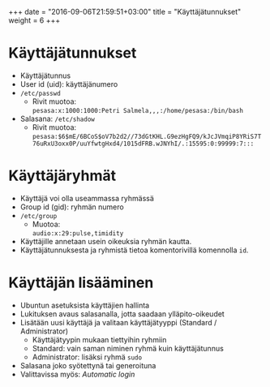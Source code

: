 +++
date = "2016-09-06T21:59:51+03:00"
title = "Käyttäjätunnukset"
weight = 6
+++

Käyttäjätunnukset
==================

* Käyttäjätunnus
* User id (uid): käyttäjänumero
* `/etc/passwd`
    * Rivit muotoa:<br />
      `pesasa:x:1000:1000:Petri Salmela,,,:/home/pesasa:/bin/bash`
* Salasana: `/etc/shadow`
    * Rivit muotoa:<br />
      `pesasa:$6$mE/6BCoS$oV7b2d2//73dGtKHL.G9ezHgFQ9/kJcJVmqiP8YRiS7T76uRxU3oxx0P/uuYfwtgHxd4/1015dFRB.wJNYhI/.:15595:0:99999:7:::`


Käyttäjäryhmät
==================

* Käyttäjä voi olla useammassa ryhmässä
* Group id (gid): ryhmän numero
* `/etc/group`
    * Muotoa:<br />
      `audio:x:29:pulse,timidity`
* Käyttäjille annetaan usein oikeuksia ryhmän kautta.
* Käyttäjätunnuksesta ja ryhmistä tietoa komentorivillä komennolla `id`.




Käyttäjän lisääminen
==================

* Ubuntun asetuksista käyttäjien hallinta
* Lukituksen avaus salasanalla, jotta saadaan ylläpito-oikeudet
* Lisätään uusi käyttäjä ja valitaan käyttäjätyyppi (Standard / Administrator)
    * Käyttäjätyypin mukaan tiettyihin ryhmiin
    * Standard: vain saman niminen ryhmä kuin käyttäjätunnus
    * Administrator: lisäksi ryhmä `sudo`
* Salasana joko syötettynä tai generoituna
* Valittavissa myös: *Automatic login*

